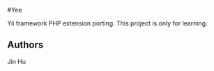 #Yee

Yii framework PHP extension porting. This project is only for learning.


## Authors

Jin Hu <bixuehujin at gmail dot com>
